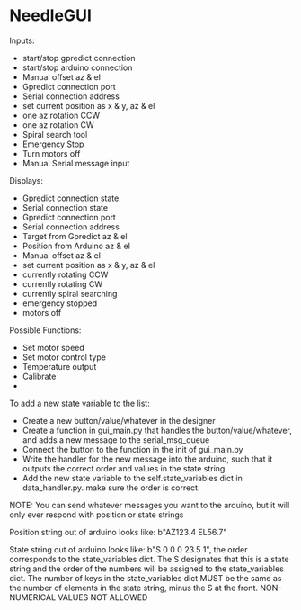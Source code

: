 # NeedleGUI

Inputs:
- start/stop gpredict connection
- start/stop arduino connection
- Manual offset az & el
- Gpredict connection port
- Serial connection address
- set current position as x & y, az & el
- one az rotation CCW
- one az rotation CW
- Spiral search tool
- Emergency Stop
- Turn motors off
- Manual Serial message input

Displays:
- Gpredict connection state
- Serial connection state
- Gpredict connection port
- Serial connection address
- Target from Gpredict az & el
- Position from Arduino  az & el
- Manual offset az & el
- set current position as x & y, az & el
- currently rotating CCW
- currently rotating CW
- currently spiral searching
- emergency stopped
- motors off

Possible Functions:
- Set motor speed
- Set motor control type
- Temperature output
- Calibrate
- 


To add a new state variable to the list:
- Create a new button/value/whatever in the designer
- Create a function in gui_main.py that handles the button/value/whatever, and adds a new message to the serial_msg_queue
- Connect the button to the function in the init of gui_main.py
- Write the handler for the new message into the arduino, such that it outputs the correct order and values in the state string
- Add the new state variable to the self.state_variables dict in data_handler.py. make sure the order is correct.

NOTE:
You can send whatever messages you want to the arduino, but it will only ever respond with position or state strings

Position string out of arduino looks like: b"AZ123.4 EL56.7"

State string out of arduino looks like: b"S 0 0 0 23.5 1", the order corresponds to the state_variables dict. The S designates that this is a state string and the order of the numbers will be assigned to the state_variables dict. The number of keys in the state_variables dict MUST be the same as the number of elements in the state string, minus the S at the front. NON-NUMERICAL VALUES NOT ALLOWED